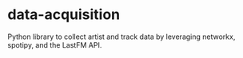 # data-acquisition 

Python library to collect artist and track data by leveraging networkx, spotipy, and the LastFM API.
